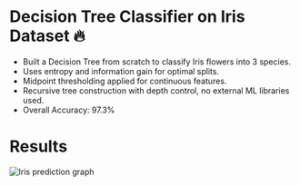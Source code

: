 # Decision Tree Classifier on Iris Dataset 🔥  

- Built a Decision Tree from scratch to classify Iris flowers into 3 species. 
- Uses entropy and information gain for optimal splits.  
- Midpoint thresholding applied for continuous features.
- Recursive tree construction with depth control, no external ML libraries used.
- Overall Accuracy: 97.3%


# Results  
![Iris prediction graph](https://github.com/user-attachments/assets/b34b46b4-00e2-4f1d-a9b1-5092ecce291e)